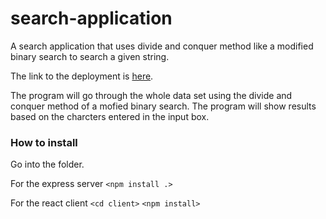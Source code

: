# search-application
A search application that uses divide and conquer method like a modified binary search to search a given string.

The link to the deployment is [here](https://mysterious-thicket-97046.herokuapp.com).

The program will go through the whole data set using the divide and conquer method of a mofied binary search.
The program will show results based on the charcters entered in the input box.

### How to install
Go into the folder.

For the express server
`<npm install .>`

For the react client
`<cd client>`
`<npm install>`
